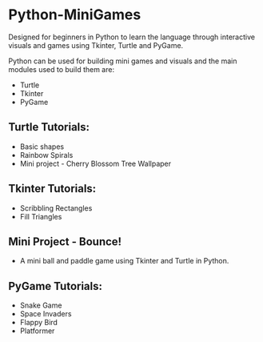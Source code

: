 # Python-MiniGames
Designed for beginners in Python to learn the language through interactive visuals and games using Tkinter, Turtle and PyGame.

Python can be used for building mini games and visuals and the main modules used to build them are:
* Turtle
* Tkinter
* PyGame

## Turtle Tutorials:
* Basic shapes
* Rainbow Spirals
* Mini project - Cherry Blossom Tree Wallpaper

## Tkinter Tutorials:
* Scribbling Rectangles
* Fill Triangles

## Mini Project - Bounce!
* A mini ball and paddle game using Tkinter and Turtle in Python.

## PyGame Tutorials:
* Snake Game
* Space Invaders
* Flappy Bird
* Platformer


